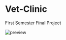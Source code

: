 # Vet-Clinic
First Semester Final Project

![preview](https://user-images.githubusercontent.com/90316951/193110203-c243eee4-420a-47d1-b71b-41934748a47a.png)
